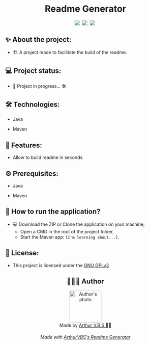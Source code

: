 <h1 align="center">Readme Generator</h1> 

<div align="center">
<img src="https://img.shields.io/badge/License-GNU GPLv3-000?style=social&logoColor=469BD2&logo=json">&nbsp;
<img src="https://img.shields.io/badge/GitHub-000?style=social&logoColor=469BD2&logo=github">&nbsp;
<img src="https://img.shields.io/badge/Java-000?style=social&logoColor=469BD2&logo=openjdk">&nbsp;
</div>

## ✨ About the project:

- 🏗️ A project made to facilitate the build of the readme.

## 💻 Project status:

- 🚧 Project in progress... 🛠

## 🛠 Technologies:

- Java

- Maven

## 📝 Features:

- Allow to build readme in seconds.

## ⚙️ Prerequisites:

- Java

- Maven

## 🚀 How to run the application?

- 💻 Download the ZIP or Clone the application on your machine;
  - Open a CMD in the root of the project folder,
  - Start the Maven app: `[I'm learning about...]`.

## 📝 License:

- This project is licensed under the [GNU GPLv3](https://github.com/ArthurVBS/ReadmeGenerator/blob/main/LICENSE)

<h2 align="center">👨🏽‍💻 Author</h2>

<div align="center">
<img width="100px;" src="https://avatars.githubusercontent.com/u/84406367?v=4" alt="Author's photo"/>
<br><span>Made by <a href="https://github.com/ArthurVBS" target="_blank" rel="external">Arthur V.B.S.</a>✌🏽</span>
</div>

<h6 align="center">Made with <a href="https://github.com/ArthurVBS/ReadmeGenerator" target="_blank" rel="external">ArthurVBS's Readme Generator</a></h6>
